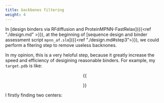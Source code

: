 ```yaml
---
title: backbones filtering
weight: 4
---
```

In [design binders via RFdiffusion and ProteinMPNN-FastRelax]({{<ref "./design.md" >}}), at the beginning of [sequence design and binder assessment script `mpnn_af.slm`]({{<ref "./design.md#step3">}}), we could perform a fitering step to remove useless backnones.

In my opinion, this is a very heloful step, because it greatly increase the speed and efficiency of desigining reasonable binders. For example, my `target.pdb` is like:
<center>{{<figure src="../bioIMG/target1.png" width="400" caption="`target.pdb` (only showing C_{/beta}) atom">}}</center>

I firstly finding two centers:
